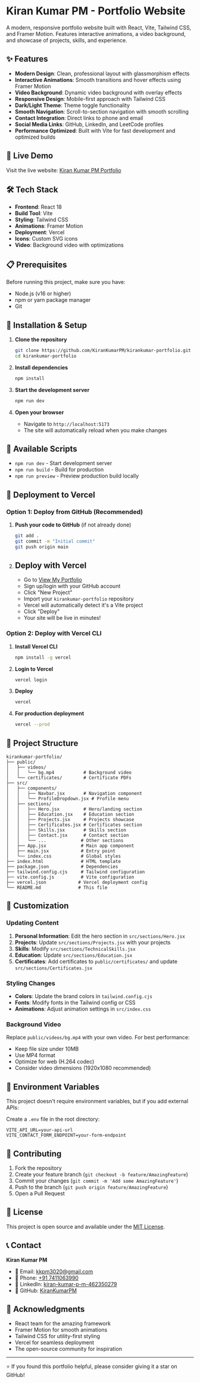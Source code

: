 ﻿# Kiran Kumar PM - Portfolio Website

A modern, responsive portfolio website built with React, Vite, Tailwind CSS, and Framer Motion. Features interactive animations, a video background, and showcase of projects, skills, and experience.

## ✨ Features

- **Modern Design**: Clean, professional layout with glassmorphism effects
- **Interactive Animations**: Smooth transitions and hover effects using Framer Motion
- **Video Background**: Dynamic video background with overlay effects
- **Responsive Design**: Mobile-first approach with Tailwind CSS
- **Dark/Light Theme**: Theme toggle functionality
- **Smooth Navigation**: Scroll-to-section navigation with smooth scrolling
- **Contact Integration**: Direct links to phone and email
- **Social Media Links**: GitHub, LinkedIn, and LeetCode profiles
- **Performance Optimized**: Built with Vite for fast development and optimized builds

## 🚀 Live Demo

Visit the live website: [Kiran Kumar PM Portfolio](https://your-vercel-url.vercel.app)

## 🛠️ Tech Stack

- **Frontend**: React 18
- **Build Tool**: Vite
- **Styling**: Tailwind CSS
- **Animations**: Framer Motion
- **Deployment**: Vercel
- **Icons**: Custom SVG icons
- **Video**: Background video with optimizations

## 📋 Prerequisites

Before running this project, make sure you have:

- Node.js (v16 or higher)
- npm or yarn package manager
- Git

## 🔧 Installation & Setup

1. **Clone the repository**
   ```bash
   git clone https://github.com/KiranKumarPM/kirankumar-portfolio.git
   cd kirankumar-portfolio
   ```

2. **Install dependencies**
   ```bash
   npm install
   ```

3. **Start the development server**
   ```bash
   npm run dev
   ```

4. **Open your browser**
   - Navigate to `http://localhost:5173`
   - The site will automatically reload when you make changes

## 📜 Available Scripts

- `npm run dev` - Start development server
- `npm run build` - Build for production
- `npm run preview` - Preview production build locally

## 🚀 Deployment to Vercel

### Option 1: Deploy from GitHub (Recommended)

1. **Push your code to GitHub** (if not already done)
   ```bash
   git add .
   git commit -m "Initial commit"
   git push origin main
   ```

2. ## Deploy with Vercel

   - Go to [View My Portfolio](https://kirankumar-portfolio-p1-git-main-kirankumarpms-projects.vercel.app)
   - Sign up/login with your GitHub account
   - Click "New Project"
   - Import your `kirankumar-portfolio` repository
   - Vercel will automatically detect it's a Vite project
   - Click "Deploy"
   - Your site will be live in minutes!

### Option 2: Deploy with Vercel CLI

1. **Install Vercel CLI**
   ```bash
   npm install -g vercel
   ```

2. **Login to Vercel**
   ```bash
   vercel login
   ```

3. **Deploy**
   ```bash
   vercel
   ```

4. **For production deployment**
   ```bash
   vercel --prod
   ```

## 📁 Project Structure

```
kirankumar-portfolio/
├── public/
│   ├── videos/
│   │   └── bg.mp4           # Background video
│   └── certificates/        # Certificate PDFs
├── src/
│   ├── components/
│   │   ├── Navbar.jsx       # Navigation component
│   │   └── ProfileDropdown.jsx # Profile menu
│   ├── sections/
│   │   ├── Hero.jsx         # Hero/landing section
│   │   ├── Education.jsx    # Education section
│   │   ├── Projects.jsx     # Projects showcase
│   │   ├── Certificates.jsx # Certificates section
│   │   ├── Skills.jsx       # Skills section
│   │   ├── Contact.jsx      # Contact section
│   │   └── ...             # Other sections
│   ├── App.jsx             # Main app component
│   ├── main.jsx            # Entry point
│   └── index.css           # Global styles
├── index.html              # HTML template
├── package.json            # Dependencies
├── tailwind.config.cjs     # Tailwind configuration
├── vite.config.js          # Vite configuration
├── vercel.json            # Vercel deployment config
└── README.md              # This file
```

## 🎨 Customization

### Updating Content

1. **Personal Information**: Edit the hero section in `src/sections/Hero.jsx`
2. **Projects**: Update `src/sections/Projects.jsx` with your projects
3. **Skills**: Modify `src/sections/TechnicalSkills.jsx`
4. **Education**: Update `src/sections/Education.jsx`
5. **Certificates**: Add certificates to `public/certificates/` and update `src/sections/Certificates.jsx`

### Styling Changes

- **Colors**: Update the brand colors in `tailwind.config.cjs`
- **Fonts**: Modify fonts in the Tailwind config or CSS
- **Animations**: Adjust animation settings in `src/index.css`

### Background Video

Replace `public/videos/bg.mp4` with your own video. For best performance:
- Keep file size under 10MB
- Use MP4 format
- Optimize for web (H.264 codec)
- Consider video dimensions (1920x1080 recommended)

## 🔧 Environment Variables

This project doesn't require environment variables, but if you add external APIs:

Create a `.env` file in the root directory:
```
VITE_API_URL=your-api-url
VITE_CONTACT_FORM_ENDPOINT=your-form-endpoint
```

## 🤝 Contributing

1. Fork the repository
2. Create your feature branch (`git checkout -b feature/AmazingFeature`)
3. Commit your changes (`git commit -m 'Add some AmazingFeature'`)
4. Push to the branch (`git push origin feature/AmazingFeature`)
5. Open a Pull Request

## 📄 License

This project is open source and available under the [MIT License](LICENSE).

## 📞 Contact

**Kiran Kumar PM**
- 📧 Email: [kkpm3020@gmail.com](mailto:kkpm3020@gmail.com)
- 📱 Phone: [+91 7411063990](tel:+917411063990)
- 💼 LinkedIn: [kiran-kumar-p-m-462350279](https://www.linkedin.com/in/kiran-kumar-p-m-462350279)
- 🐙 GitHub: [KiranKumarPM](https://github.com/KiranKumarPM)

## 🙏 Acknowledgments

- React team for the amazing framework
- Framer Motion for smooth animations
- Tailwind CSS for utility-first styling
- Vercel for seamless deployment
- The open-source community for inspiration

---

⭐ If you found this portfolio helpful, please consider giving it a star on GitHub!
